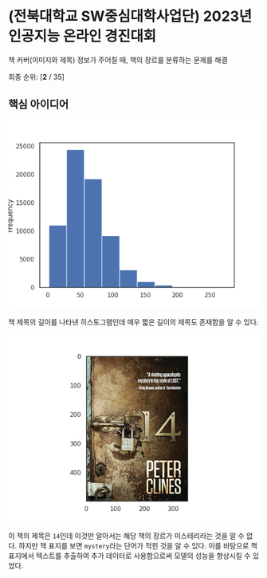 # (전북대학교 SW중심대학사업단) 2023년 인공지능 온라인 경진대회

책 커버(이미지와 제목) 정보가 주어질 때, 책의 장르를 분류하는 문제를 해결

최종 순위: [**2** / 35]

## 핵심 아이디어

![](./Images/hist.png)

책 제목의 길이를 나타낸 히스토그램인데 매우 짧은 길이의 제목도 존재함을 알 수 있다.

![](./Images/book.png)

이 책의 제목은 `14`인데 이것만 알아서는 해당 책의 장르가 미스테리라는 것을 알 수 없다. 하지만 책 표지를 보면 `mystery`라는 단어가 적힌 것을 알 수 있다. 이를 바탕으로 책 표지에서 텍스트를 추출하여 추가 데이터로 사용함으로써 모델의 성능을 향상시킬 수 있었다.
